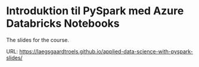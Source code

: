 # Introduktion til PySpark med Azure Databricks Notebooks

The slides for the course.

URL: https://laegsgaardtroels.github.io/applied-data-science-with-pyspark-slides/
